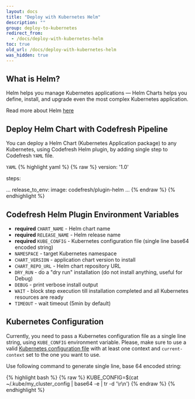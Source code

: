 ```yaml
---
layout: docs
title: "Deploy with Kubernetes Helm"
description: ""
group: deploy-to-kubernetes
redirect_from:
  - /docs/deploy-with-kubernetes-helm
toc: true
old_url: /docs/deploy-with-kubernetes-helm
was_hidden: true
---
```


## What is Helm?
Helm helps you manage Kubernetes applications — Helm Charts helps you define, install, and upgrade even the most complex Kubernetes application.

Read more about Helm [here](https://helm.sh)

## Deploy Helm Chart with Codefresh Pipeline
You can deploy a Helm Chart (Kubernetes Application package) to any Kubernetes, using Codefresh Helm plugin, by adding single step to Codefresh `YAML` file.

  `YAML`
{% highlight yaml %}
{% raw %}
version: '1.0'

steps:

  ...
  release_to_env:
    image: codefresh/plugin-helm
  ...
{% endraw %}
{% endhighlight %}

## Codefresh Helm Plugin Environment Variables
- **required** `CHART_NAME` - Helm chart name
- **required** `RELEASE_NAME` - Helm release name
- **required** `KUBE_CONFIG` - Kubernetes configuration file (single line base64 encoded string)
- `NAMESPACE` - target Kubernetes namespace
- `CHART_VERSION` - application chart version to install
- `CHART_REPO_URL` - Helm chart repository URL
- `DRY_RUN` - do a "dry run" installation (do not install anything, useful for Debug)
- `DEBUG` - print verbose install output
- `WAIT` - block step execution till installation completed and all Kubernetes resources are ready
- `TIMEOUT` - wait timeout (5min by default)

## Kubernetes Configuration
Currently, you need to pass a Kubernetes configuration file as a single line string, using `KUBE_CONFIG` environment variable. Please, make sure to use a valid [Kubernetes configuration file](https://kubernetes.io/docs/tasks/access-application-cluster/configure-access-multiple-clusters/) with at least one context and `current-context` set to the ​one you want to use.

Use following command to generate single line, base 64 encoded string:

{% highlight bash %}
{% raw %}
KUBE_CONFIG=$(cat ~/.kube/my_cluster_config | base64 -e | tr -d '\r\n')
{% endraw %}
{% endhighlight %}
